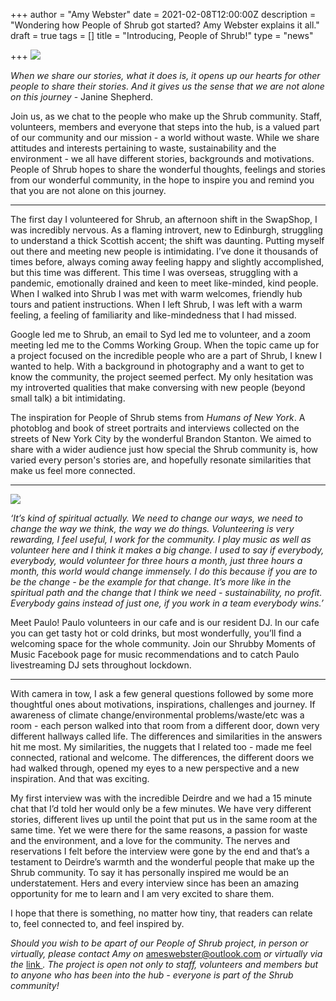 +++
author = "Amy Webster"
date = 2021-02-08T12:00:00Z
description = "Wondering how People of Shrub got started? Amy Webster explains it all."
draft = true
tags = []
title = "Introducing, People of Shrub!"
type = "news"

+++
![](https://res.cloudinary.com/shrub-co-op/image/upload/v1612785405/shrubcoop.org/media/pos_qqhwhr.png)

_When we share our stories, what it does is, it opens up our hearts for other people to share their stories. And it gives us the sense that we are not alone on this journey_ - Janine Shepherd.

Join us, as we chat to the people who make up the Shrub community. Staff, volunteers, members and everyone that steps into the hub, is a valued part of our community and our mission - a world without waste. While we share attitudes and interests pertaining to waste, sustainability and the environment - we all have different stories, backgrounds and motivations. People of Shrub hopes to share the wonderful thoughts, feelings and stories from our wonderful community, in the hope to inspire you and remind you that you are not alone on this journey.

***

The first day I volunteered for Shrub, an afternoon shift in the SwapShop, I was incredibly nervous. As a flaming introvert, new to Edinburgh, struggling to understand a thick Scottish accent; the shift was daunting. Putting myself out there and meeting new people is intimidating. I’ve done it thousands of times before, always coming away feeling happy and slightly accomplished, but this time was different. This time I was overseas, struggling with a pandemic, emotionally drained and keen to meet like-minded, kind people. When I walked into Shrub I was met with warm welcomes, friendly hub tours and patient instructions. When I left Shrub, I was left with a warm feeling, a feeling of familiarity and like-mindedness that I had missed.

Google led me to Shrub, an email to Syd led me to volunteer, and a zoom meeting led me to the Comms Working Group. When the topic came up for a project focused on the incredible people who are a part of Shrub, I knew I wanted to help. With a background in photography and a want to get to know the community, the project seemed perfect. My only hesitation was my introverted qualities that make conversing with new people (beyond small talk) a bit intimidating.

The inspiration for People of Shrub stems from _Humans of New York_. A photoblog and book of street portraits and interviews collected on the streets of New York City by the wonderful Brandon Stanton. We aimed to share with a wider audience just how special the Shrub community is, how varied every person's stories are, and hopefully resonate similarities that make us feel more connected.

***

![](https://res.cloudinary.com/shrub-co-op/image/upload/v1612785493/shrubcoop.org/media/paolo_vjvpxb.png)

_‘It’s kind of spiritual actually. We need to change our ways, we need to change the way we think, the way we do things. Volunteering is very rewarding, I feel useful, I work for the community. I play music as well as volunteer here and I think it makes a big change. I used to say if everybody, everybody, would volunteer for three hours a month, just three hours a month, this world would change immensely. I do this because if you are to be the change - be the example for that change. It’s more like in the spiritual path and the change that I think we need - sustainability, no profit. Everybody gains instead of just one, if you work in a team everybody wins.’_

Meet Paulo! Paulo volunteers in our cafe and is our resident DJ. In our cafe you can get tasty hot or cold drinks, but most wonderfully, you’ll find a welcoming space for the whole community. Join our Shrubby Moments of Music Facebook page for music recommendations and to catch Paulo livestreaming DJ sets throughout lockdown.

***

With camera in tow, I ask a few general questions followed by some more thoughtful ones about motivations, inspirations, challenges and journey. If awareness of climate change/environmental problems/waste/etc was a room - each person walked into that room from a different door, down very different hallways called life. The differences and similarities in the answers hit me most. My similarities, the nuggets that I related too - made me feel connected, rational and welcome. The differences, the different doors we had walked through, opened my eyes to a new perspective and a new inspiration. And that was exciting.

My first interview was with the incredible Deirdre and we had a 15 minute chat that I’d told her would only be a few minutes. We have very different stories, different lives up until the point that put us in the same room at the same time. Yet we were there for the same reasons, a passion for waste and the environment, and a love for the community. The nerves and reservations I felt before the interview were gone by the end and that’s a testament to Deirdre’s warmth and the wonderful people that make up the Shrub community. To say it has personally inspired me would be an understatement. Hers and every interview since has been an amazing opportunity for me to learn and I am very excited to share them.

I hope that there is something, no matter how tiny, that readers can relate to, feel connected to, and feel inspired by.

_Should you wish to be apart of our People of Shrub project, in person or virtually, please contact Amy on_ [ameswebster@outlook.com](mailto:ameswebster@outlook.com) _or virtually via the_ [link ](https://forms.gle/Cc5BdMPdQMV8C8Ef7)_. The project is open not only to staff, volunteers and members but to anyone who has been into the hub - everyone is part of the Shrub community!_